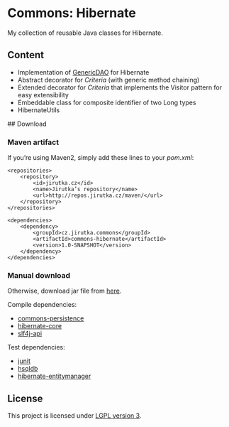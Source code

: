 # Commons: Hibernate

My collection of reusable Java classes for Hibernate.


## Content

- Implementation of [GenericDAO](http://github.com/jirutka/commons-persistence/) for Hibernate
- Abstract decorator for _Criteria_ (with generic method chaining)
- Extended decorator for _Criteria_ that implements the Visitor pattern for easy extensibility
- Embeddable class for composite identifier of two Long types
- HibernateUtils


## Download

### Maven artifact
 
If you’re using Maven2, simply add these lines to your _pom.xml_:

    <repositories>
        <repository>
            <id>jirutka.cz</id>
            <name>Jirutka’s repository</name>
            <url>http://repos.jirutka.cz/maven/</url>
        </repository>
    </repositories>

    <dependencies>
        <dependency>
            <groupId>cz.jirutka.commons</groupId>
            <artifactId>commons-hibernate</artifactId>
            <version>1.0-SNAPSHOT</version>
        </dependency>
    </dependencies>

### Manual download

Otherwise, download jar file from [here](https://github.com/downloads/jirutka/commons-hibernate/commons-hibernate-1.0-SNAPSHOT.jar).

Compile dependencies:

* [commons-persistence](http://github.com/jirutka/commons-persistence/downloads)
* [hibernate-core](http://www.hibernate.org/downloads.html)
* [slf4j-api](http://www.slf4j.org/download.html)

Test dependencies:

* [junit](https://github.com/KentBeck/junit/downloads)
* [hsqldb](http://sourceforge.net/projects/hsqldb/files/hsqldb/)
* [hibernate-entitymanager](http://www.hibernate.org/downloads.html)


## License

This project is licensed under [LGPL version 3](http://www.gnu.org/licenses/lgpl.txt).
